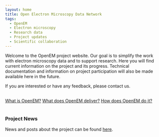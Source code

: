 ```yaml
---
layout: home
title: Open Electron Microscopy Data Network
tags: 
  - OpenEM
  - Electron microscopy
  - Research data
  - Project updates
  - Scientific collaboration
---
```



Welcome to the OpenEM project website. Our goal is to simplify the work with electron microscopy data and to support research. Here you will find current information on the project and its progress. Technical documentation and information on project participation will also be made available here in the future.

If you are interested or have any feedback, please contact us. 

<html>
<br>
<body>

<div class="button-container">
  <a href="/about" class="button">What is OpenEM?</a>
  <a href="/deliverables" class="button">What does OpenEM deliver?</a>
  <a href="/roadmap" class="button">How does OpenEM do it?</a>
</div>

<br>
</body>
</html>

### Project News ###
News and posts about the project can be found <a href="/news/">here</a>.